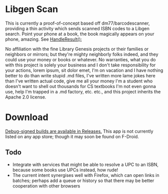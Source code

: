 # Libgen Scan
This is currently a proof-of-concept based off dm77/barcodescanner, providing a thin activity which sends scanned ISBN codes to a Libgen search. Point your phone at a book, the book magically appears on your phone, amazing.
See [HandleResult()](https://github.com/nfd9001/Libgen-Scan/blob/master/app/src/main/java/com/nfd/libgenscan/MainActivity.java#L86);

No affiliation with the fine Library Genesis projects or their families or neighbors or mirrors; but they're mighty neighborly folks indeed, and they could use your money or books or whatever. 
No warranties, what you do with this project is solely your business and I don't take responsibility for your actions, lorem ipsum, sit dolor emet, I'm on vacation and I have nothing better to do than write stupid .md files, I've written more lame jokes here than I've written actual code, give me all your money I'm a student who doesn't want to shell out thousands for CS textbooks I'm not even gonna use, help I'm trapped in a .md factory, etc. etc., and this project inherits the Apache 2.0 license.

# Download
[Debug-signed builds are available in Releases.](https://github.com/nfd9001/Libgen-Scan/releases) This app is not currently listed on any app store; though it may soon be found on F-Droid.

## Todo
* Integrate with services that might be able to resolve a UPC to an ISBN, because some books use UPCs instead, how rude!
* The current intent synergises well with Firefox, which can open links in batches; perhaps add a queue or history so that there may be better cooperation with other browsers
